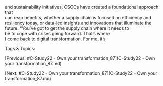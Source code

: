 and sustainability initiatives. CSCOs have created a foundational approach that  
can reap benefits, whether a supply chain is focused on efficiency and resiliency 
today, or data-led insights and innovations that illuminate the future. “You’ve got to get the supply chain where it needs to  
be to cope with crises going forward. That’s where  
I come back to digital transformation. For me, it’s 

   Tags & Topics:
   

[Previous: #C-Study22 - Own your transformation_87](C-Study22 - Own your transformation_87.md)

[Next: #C-Study22 - Own your transformation_87](C-Study22 - Own your transformation_87.md)